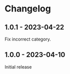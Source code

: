 # Changelog

## 1.0.1 - 2023-04-22

Fix incorrect category.

## 1.0.0 - 2023-04-10

Initial release
